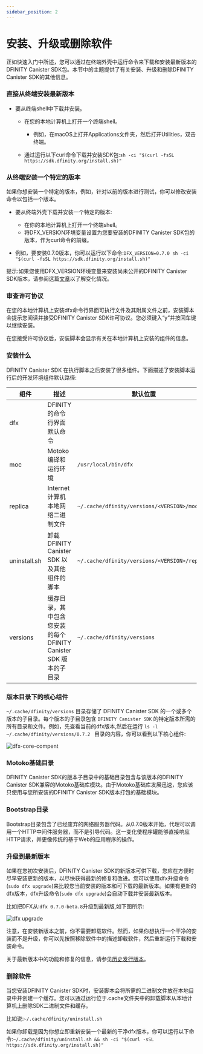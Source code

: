 ```yaml
---
sidebar_position: 2
---
```


# 安装、升级或删除软件

正如快速入门中所述，您可以通过在终端外壳中运行命令来下载和安装最新版本的DFINITY Canister SDK包。本节中的主题提供了有关安装、升级和删除DFINITY Canister SDK的其他信息。

### 直接从终端安装最新版本

+ 要从终端shell中下载并安装。
  + 在您的本地计算机上打开一个终端shell。
    + 例如，在macOS上打开Applications文件夹，然后打开Utilities，双击终端。

  + 通过运行以下curl命令下载并安装SDK包:`sh -ci "$(curl -fsSL https://sdk.dfinity.org/install.sh)"`


### 从终端安装一个特定的版本

如果你想安装一个特定的版本，例如，针对以前的版本进行测试，你可以修改安装命令以包括一个版本。

+ 要从终端外壳下载并安装一个特定的版本:
  + 在你的本地计算机上打开一个终端shell。
  + 将DFX_VERSION环境变量设置为您要安装的DFINITY Canister SDK包的版本，作为curl命令的前缀。

+ 例如，要安装0.7.0版本，你可以运行以下命令:`DFX_VERSION=0.7.0 sh -ci "$(curl -fsSL https://sdk.dfinity.org/install.sh)"`

提示:如果您使用DFX_VERSION环境变量来安装尚未公开的DFINITY Canister SDK版本，请参阅这篇[文章](https://sdk.dfinity.org/docs/developers-guide/http-middleware.html)以了解变化情况。

### 审查许可协议
在您的本地计算机上安装dfx命令行界面可执行文件及其附属文件之前，安装脚本会提示您阅读并接受DFINITY Canister SDK许可协议。您必须键入“y”并按回车键以继续安装。

在您接受许可协议后，安装脚本会显示有关在本地计算机上安装的组件的信息。


### 安装什么 

DFINITY Canister SDK 在执行脚本之后安装了很多组件。下面描述了安装脚本运行后的开发环境组件默认路径:

| 组件 | 描述   | 默认位置 | 
| ----- | --------- | ----------- | 
| dfx | DFINITY 的命令行界面默认命令  |             | 
| moc  | Motoko 编译和运行环境     | `/usr/local/bin/dfx`     |
| replica  | Internet 计算机本地网络二进制文件     | `~/.cache/dfinity/versions/<VERSION>/moc`    |
| uninstall.sh  | 卸载DFINITY Canister SDK 以及其他组件的脚本     | `~/.cache/dfinity/versions/<VERSION>/replica`  |
| versions  | 缓存目录，其中包含您安装的每个 DFINITY Canister SDK 版本的子目录     | `~/.cache/dfinity/versions`    |


### 版本目录下的核心组件

`~/.cache/dfinity/versions` 目录存储了 DFINITY Canister SDK 的一个或多个版本的子目录。每个版本的子目录包含 `DFINITY Canister SDK` 的特定版本所需的所有目录和文件。例如，先查看当前的dfx版本,然后在运行  `ls -l ~/.cache/dfinity/versions/0.7.2 ` 目录的内容，你可以看到以下核心组件:

![dfx-core-compent](https://gateway.pinata.cloud/ipfs/QmR4SfCXxbXGvEvsCGnnWeUnEmQV4TvwR3ZtaiZQ28eC4A)

### Motoko基础目录

DFINITY Canister SDK的版本子目录中的基础目录包含与该版本的DFINITY Canister SDK兼容的Motoko基础库模块。由于Motoko基础库发展迅速，您应该只使用与您所安装的DFINITY Canister SDK版本打包的基础模块。

### Bootstrap目录

Bootstrap目录包含了已经废弃的网络服务器代码。从0.7.0版本开始，代理可以调用一个HTTP中间件服务器，而不是引导代码。这一变化使程序罐能够直接响应HTTP请求，并更像传统的基于Web的应用程序的操作。

### 升级到最新版本

如果在您初次安装后，DFINITY Canister SDK的新版本可供下载，您应在方便时尽早安装更新的版本，以尽快获得最新的修复和改进。您可以使用dfx升级命令(`sudo dfx upgrade`)来比较您当前安装的版本和可下载的最新版本。如果有更新的dfx版本，dfx升级命令(`sudo dfx upgrade`)会自动下载并安装最新版本。

比如把DFX从:`dfx 0.7.0-beta.8`升级到最新版,如下图所示:

![dfx upgrade](https://gateway.pinata.cloud/ipfs/QmVszFPV2JrHJiCozY88Kxhja3myjPTEP4NQAiRu7gq5yH)

注意，在安装新版本之前，你不需要卸载软件。然而，如果你想执行一个干净的安装而不是升级，你可以先按照移除软件中的描述卸载软件，然后重新运行下载和安装命令。

关于最新版本中的功能和修复的信息，请参见[历史发行版本](https://sdk.dfinity.org/docs/release-notes/sdk-release-notes.html)。

### 删除软件

当您安装DFINITY Canister SDK时，安装脚本会将所需的二进制文件放在本地目录中并创建一个缓存。您可以通过运行位于.cache文件夹中的卸载脚本从本地计算机上删除SDK二进制文件和缓存。

比如说:`~/.cache/dfinity/uninstall.sh`

如果你卸载是因为你想立即重新安装一个最新的干净dfx版本，你可以运行以下命令:`~/.cache/dfinity/uninstall.sh && sh -ci "$(curl -sSL https://sdk.dfinity.org/install.sh)"`

